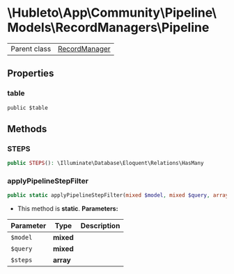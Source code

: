 
# \Hubleto\App\Community\Pipeline\Models\RecordManagers\Pipeline
<table class='table-default dense'>
<tr><td>Parent class</td><td><a href="../../../../../Erp/RecordManager">RecordManager</a></td></tr></table>


## Properties

### table

`public $table`


## Methods

### STEPS

```php
public STEPS(): \Illuminate\Database\Eloquent\Relations\HasMany
```


### applyPipelineStepFilter

```php
public static applyPipelineStepFilter(mixed $model, mixed $query, array $steps): mixed
```

* This method is **static**.
**Parameters:**

| Parameter | Type      | Description |
|-----------|-----------|-------------|
| `$model`  | **mixed** |             |
| `$query`  | **mixed** |             |
| `$steps`  | **array** |             |

